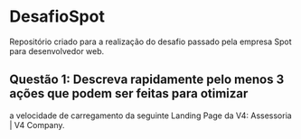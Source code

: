 # DesafioSpot
Repositório criado para a realização do desafio passado pela empresa Spot para desenvolvedor web.

## Questão 1: Descreva rapidamente pelo menos 3 ações que podem ser feitas para otimizar
a velocidade de carregamento da seguinte Landing Page da V4:
Assessoria | V4 Company.
